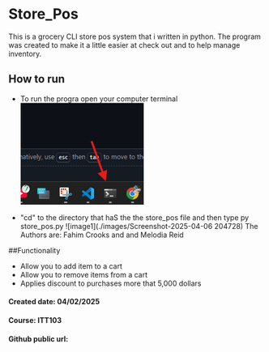 # Store_Pos
This is a grocery CLI store pos system that i written in python. 
The program was created to make it a little easier at check out and to help manage inventory. 

## How to run
- To run the progra open your computer terminal
![image1](./image/Screenshot-2025-04-06-202121.png)

- "cd" to the directory that haS the the store_pos file and then type py store_pos.py
![image1](./images/Screenshot-2025-04-06 204728)
The Authors are: Fahim Crooks and and Melodia Reid 

##Functionality
- Allow you to add item to a cart
- Allow you to remove items from a cart
- Applies discount to purchases more that 5,000 dollars


#### Created date: 04/02/2025
#### Course: ITT103 
#### Github public url: 
